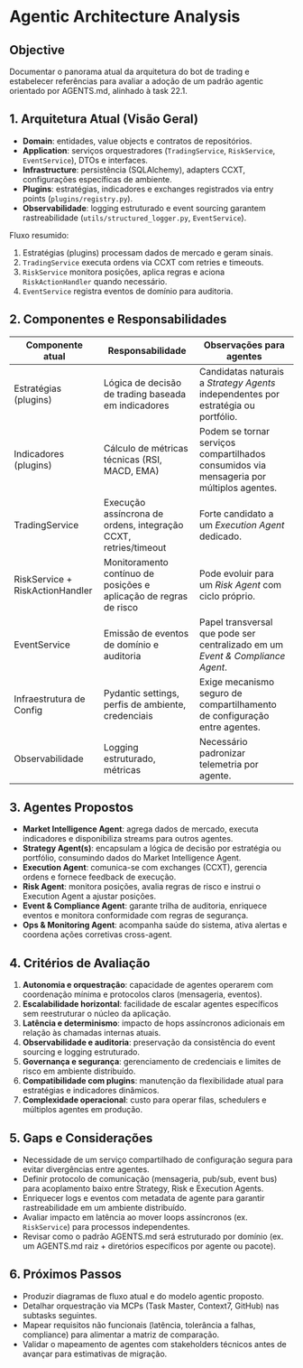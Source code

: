 # Agentic Architecture Analysis

## Objective

Documentar o panorama atual da arquitetura do bot de trading e estabelecer
referências para avaliar a adoção de um padrão agentic orientado por
AGENTS.md, alinhado à task 22.1.

## 1. Arquitetura Atual (Visão Geral)

- **Domain**: entidades, value objects e contratos de repositórios.
- **Application**: serviços orquestradores (`TradingService`,
  `RiskService`, `EventService`), DTOs e interfaces.
- **Infrastructure**: persistência (SQLAlchemy), adapters CCXT,
  configurações específicas de ambiente.
- **Plugins**: estratégias, indicadores e exchanges registrados via entry
  points (`plugins/registry.py`).
- **Observabilidade**: logging estruturado e event sourcing garantem
  rastreabilidade (`utils/structured_logger.py`, `EventService`).

Fluxo resumido:
1. Estratégias (plugins) processam dados de mercado e geram sinais.
2. `TradingService` executa ordens via CCXT com retries e timeouts.
3. `RiskService` monitora posições, aplica regras e aciona
   `RiskActionHandler` quando necessário.
4. `EventService` registra eventos de domínio para auditoria.

## 2. Componentes e Responsabilidades

| Componente atual | Responsabilidade | Observações para agentes |
| --- | --- | --- |
| Estratégias (plugins) | Lógica de decisão de trading baseada em indicadores | Candidatas naturais a *Strategy Agents* independentes por estratégia ou portfólio. |
| Indicadores (plugins) | Cálculo de métricas técnicas (RSI, MACD, EMA) | Podem se tornar serviços compartilhados consumidos via mensageria por múltiplos agentes. |
| TradingService | Execução assíncrona de ordens, integração CCXT, retries/timeout | Forte candidato a um *Execution Agent* dedicado. |
| RiskService + RiskActionHandler | Monitoramento contínuo de posições e aplicação de regras de risco | Pode evoluir para um *Risk Agent* com ciclo próprio. |
| EventService | Emissão de eventos de domínio e auditoria | Papel transversal que pode ser centralizado em um *Event & Compliance Agent*. |
| Infraestrutura de Config | Pydantic settings, perfis de ambiente, credenciais | Exige mecanismo seguro de compartilhamento de configuração entre agentes. |
| Observabilidade | Logging estruturado, métricas | Necessário padronizar telemetria por agente. |

## 3. Agentes Propostos

- **Market Intelligence Agent**: agrega dados de mercado, executa
  indicadores e disponibiliza streams para outros agentes.
- **Strategy Agent(s)**: encapsulam a lógica de decisão por estratégia ou
  portfólio, consumindo dados do Market Intelligence Agent.
- **Execution Agent**: comunica-se com exchanges (CCXT), gerencia ordens e
  fornece feedback de execução.
- **Risk Agent**: monitora posições, avalia regras de risco e instrui o
  Execution Agent a ajustar posições.
- **Event & Compliance Agent**: garante trilha de auditoria, enriquece
  eventos e monitora conformidade com regras de segurança.
- **Ops & Monitoring Agent**: acompanha saúde do sistema, ativa alertas e
  coordena ações corretivas cross-agent.

## 4. Critérios de Avaliação

1. **Autonomia e orquestração**: capacidade de agentes operarem com
   coordenação mínima e protocolos claros (mensageria, eventos).
2. **Escalabilidade horizontal**: facilidade de escalar agentes
   específicos sem reestruturar o núcleo da aplicação.
3. **Latência e determinismo**: impacto de hops assíncronos adicionais em
   relação às chamadas internas atuais.
4. **Observabilidade e auditoria**: preservação da consistência do
   event sourcing e logging estruturado.
5. **Governança e segurança**: gerenciamento de credenciais e limites de
   risco em ambiente distribuído.
6. **Compatibilidade com plugins**: manutenção da flexibilidade atual para
   estratégias e indicadores dinâmicos.
7. **Complexidade operacional**: custo para operar filas, schedulers e
   múltiplos agentes em produção.

## 5. Gaps e Considerações

- Necessidade de um serviço compartilhado de configuração segura para
  evitar divergências entre agentes.
- Definir protocolo de comunicação (mensageria, pub/sub, event bus) para
  acoplamento baixo entre Strategy, Risk e Execution Agents.
- Enriquecer logs e eventos com metadata de agente para garantir
  rastreabilidade em um ambiente distribuído.
- Avaliar impacto em latência ao mover loops assíncronos (ex.
  `RiskService`) para processos independentes.
- Revisar como o padrão AGENTS.md será estruturado por domínio (ex. um
  AGENTS.md raiz + diretórios específicos por agente ou pacote).

## 6. Próximos Passos

- Produzir diagramas de fluxo atual e do modelo agentic proposto.
- Detalhar orquestração via MCPs (Task Master, Context7, GitHub) nas
  subtasks seguintes.
- Mapear requisitos não funcionais (latência, tolerância a falhas,
  compliance) para alimentar a matriz de comparação.
- Validar o mapeamento de agentes com stakeholders técnicos antes de
  avançar para estimativas de migração.



